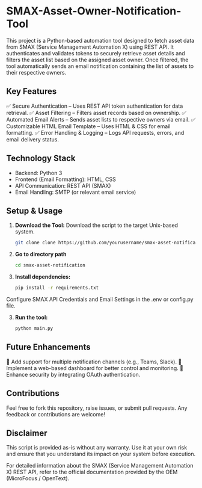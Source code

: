# SMAX-Asset-Owner-Notification-Tool
This project is a Python-based automation tool designed to fetch asset data from SMAX (Service Management Automation X) using REST API. It authenticates and validates tokens to securely retrieve asset details and filters the asset list based on the assigned asset owner. Once filtered, the tool automatically sends an email notification containing the list of assets to their respective owners.


## Key Features
✅ Secure Authentication – Uses REST API token authentication for data retrieval.
✅ Asset Filtering – Filters asset records based on ownership.
✅ Automated Email Alerts – Sends asset lists to respective owners via email.
✅ Customizable HTML Email Template – Uses HTML & CSS for email formatting.
✅ Error Handling & Logging – Logs API requests, errors, and email delivery status.

## Technology Stack
* Backend: Python 3
* Frontend (Email Formatting): HTML, CSS
* API Communication: REST API (SMAX)
* Email Handling: SMTP (or relevant email service)

## Setup & Usage

1. **Download the Tool:**
   Download the script to the target Unix-based system.
      ```bash
   git clone clone https://github.com/yourusername/smax-asset-notification.git
   ```
2. **Go to directory path**
      ```bash
   cd smax-asset-notification
   ```
3. **Install dependencies:**
   ```bash
   pip install -r requirements.txt
   ```
Configure SMAX API Credentials and Email Settings in the .env or config.py file.

3. **Run the tool:**
   ```bash
   python main.py
   ```

## Future Enhancements
🔹 Add support for multiple notification channels (e.g., Teams, Slack).
🔹 Implement a web-based dashboard for better control and monitoring.
🔹 Enhance security by integrating OAuth authentication.

## Contributions
Feel free to fork this repository, raise issues, or submit pull requests. Any feedback or contributions are welcome!

## Disclaimer

This script is provided as-is without any warranty. Use it at your own risk and ensure that you understand its impact on your system before execution.

For detailed information about the SMAX (Service Management Automation X) REST API, refer to the official documentation provided by the OEM (MicroFocus / OpenText).
